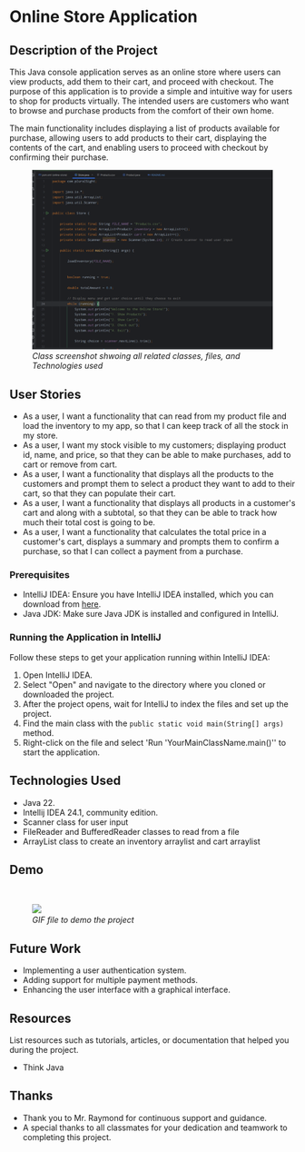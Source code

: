# Online Store Application

## Description of the Project

This Java console application serves as an online store where users can view products, add them to their cart, and proceed with checkout. The purpose of this application is to provide a simple and intuitive way for users to shop for products virtually. The intended users are customers who want to browse and purchase products from the comfort of their own home.

The main functionality includes displaying a list of products available for purchase, allowing users to add products to their cart, displaying the contents of the cart, and enabling users to proceed with checkout by confirming their purchase.
<br>
<figure>
  <img src="Screenshot 2024-05-08 000648.png">
  <figcaption><i>Class screenshot shwoing all related classes, files, and Technologies used</i></figcaption>
</figure>

## User Stories

- As a user, I want a functionality that can read from my product file and load the inventory to my app, so that I can keep track of all the stock in my store.
- As a user, I want my stock visible to my customers; displaying product id, name, and price, so that they can be able to make purchases, add to cart or remove from cart.
- As a user, I want a functionality that displays all the products to the customers and prompt them to select a product they want to add to their cart, so that they can populate their cart.
- As a user, I want a functionality that displays all products in a customer's cart and along with a subtotal, so that they can be able to track how much their total cost is going to be.
- As a user, I want a functionality that calculates the total price in a customer's cart, displays a summary and prompts them to confirm a purchase, so that I can collect a payment from a purchase.

### Prerequisites

- IntelliJ IDEA: Ensure you have IntelliJ IDEA installed, which you can download from [here](https://www.jetbrains.com/idea/download/).
- Java JDK: Make sure Java JDK is installed and configured in IntelliJ.

### Running the Application in IntelliJ

Follow these steps to get your application running within IntelliJ IDEA:

1. Open IntelliJ IDEA.
2. Select "Open" and navigate to the directory where you cloned or downloaded the project.
3. After the project opens, wait for IntelliJ to index the files and set up the project.
4. Find the main class with the `public static void main(String[] args)` method.
5. Right-click on the file and select 'Run 'YourMainClassName.main()'' to start the application.

## Technologies Used

- Java 22.
- Intellij IDEA 24.1, community edition.
- Scanner class for user input
- FileReader and BufferedReader classes to read from a file
- ArrayList class to create an inventory arraylist and cart arraylist

## Demo


<br>
<figure>
  <img src="video1882056606.gif">
  <figcaption><i>GIF file to demo the project</i></figcaption>
</figure>

## Future Work

- Implementing a user authentication system.
- Adding support for multiple payment methods.
- Enhancing the user interface with a graphical interface.

## Resources

List resources such as tutorials, articles, or documentation that helped you during the project.

- Think Java

## Thanks


- Thank you to Mr. Raymond for continuous support and guidance.
- A special thanks to all classmates for your dedication and teamwork to completing this project.
